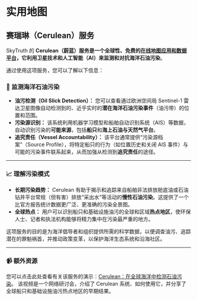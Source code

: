 # 实用地图

## 赛瑞琳（Cerulean）服务

SkyTruth 的 **Cerulean（蔚蓝）**服务是一个全球性、免费的[在线地图应用和数据平台](https://cerulean.skytruth.org/?area=0_Infinity&classes=2_3_4_5_6_7_8&date_range=2024-10-07_2025-10-07&hitl_classes=2_3_4_5_6_7_8_9&hitl_review=0_1&min_confidence=0.7&source_limit=3&source_score=0_Infinity&sources=1_2_3&lat=24.53252&lon=2.437921)，它利用卫星技术和人工智能（AI）来监测和对抗**海洋石油污染**。

通过使用这项服务，您可以了解以下信息：

### 🌊 监测海洋石油污染

* **油污检测（Oil Slick Detection）：** 您可以查看通过欧洲空间局 Sentinel-1 雷达卫星图像自动检测到的、近乎实时的**潜在海洋石油污染事件**（油污带）的位置和范围。
* **污染源识别：** 该系统利用机器学习模型和船舶自动识别系统（AIS）等数据，自动识别污染的**可能来源**，包括**船只**和**海上石油与天然气平台**。
* **追究责任（Vessel Accountability）：** 该平台通常提供“污染源档案”（Source Profile），将特定船只的行为（如位置历史和关闭 AIS 事件）与可能的污染事件联系起来，从而加强从检测到**追究责任**的途径。

***

### 📈 理解污染模式

* **长期污染趋势：** Cerulean 有助于揭示和追踪来自船舶非法排放舱底油或石油钻井平台常规（但有害）排放“采出水”等活动的**慢性石油污染**。这提供了一个比官方报告统计数据更广泛、更准确的污染全景图。
* **全球热点：** 用户可以识别船只和基础设施油污的全球和区域**热点地区**，使环保人士、记者和执法机构能够将精力集中在污染最严重的地方。

这项服务的目的是为海洋倡导者和组织提供所需的科学数据，以便调查油污、追踪潜在的罪魁祸首，并推动政策变革，以保护海洋生态系统和沿海社区。

***

### 📹 额外资源

您可以点击此处查看有关该服务的演示：[Cerulean：在全球海洋中检测石油污染](https://www.youtube.com/watch?v=qIANexruAzU)。
该视频是一个网络研讨会，介绍了 Cerulean 系统、如何使用它，并分享了全球船只和基础设施油污热点地区的早期结果。
